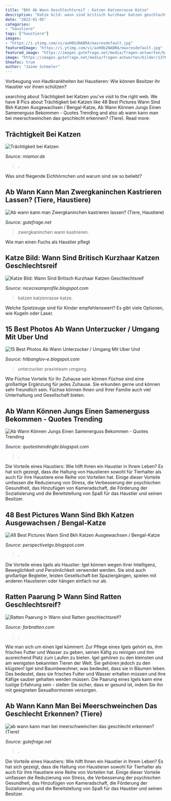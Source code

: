```yaml
---
title: "Bkh Ab Wann Geschlechtsreif : Katzen Katzenrasse Katze"
description: "Katze bild: wann sind britisch kurzhaar katzen geschlechtsreif"
date: "2022-01-05"
categories:
- "haustiere"
tags: ["haustiere"]
images:
- "https://i.ytimg.com/vi/aoH0b2NABRA/maxresdefault.jpg"
featuredImage: "https://i.ytimg.com/vi/aoH0b2NABRA/maxresdefault.jpg"
featured_image: "https://images.gutefrage.net/media/fragen-antworten/bilder/13761289/2_original.jpg?v=1277120143000"
image: "https://images.gutefrage.net/media/fragen-antworten/bilder/13761289/2_original.jpg?v=1277120143000"
ShowToc: true
author: "Jaime Schmeler"
---
```



Vorbeugung von Hautkrankheiten bei Haustieren: Wie können Besitzer ihr Haustier vor ihnen schützen?

	

		
searching about Trächtigkeit bei Katzen you've visit to the right web. We have 8 Pics about Trächtigkeit bei Katzen like 48 Best Pictures Wann Sind Bkh Katzen Ausgewachsen / Bengal-Katze, Ab Wann Können Jungs Einen Samenerguss Bekommen - Quotes Trending and also ab wann kann man bei meerschweinchen das geschlecht erkennen? (Tiere). Read more:
		
    
## Trächtigkeit Bei Katzen

<img loading=lazy src="https://www.miamor.de/fileadmin/_processed_/8/f/csm_rollig_traechtig_03.2020_AdobeStock_301863559_2ced55a1b1.jpg" onerror="this.onerror=null;this.src='https://tse1.mm.bing.net/th?id=OIP.f0_1HfxNgiSsYXZeNpv5EAHaE6&amp;pid=15.1';" alt="Trächtigkeit bei Katzen">

_Source: miamor.de_

>. 

	

Was sind fliegende Eichhörnchen und warum sind sie so beliebt?

    
## Ab Wann Kann Man Zwergkaninchen Kastrieren Lassen? (Tiere, Haustiere)

<img loading=lazy src="https://images.gutefrage.net/media/fragen-antworten/bilder/13761289/2_original.jpg?v=1277120143000" onerror="this.onerror=null;this.src='https://tse2.mm.bing.net/th?id=OIP.DL8NG8nm1pWbVS0W6TiPHwHaFj&amp;pid=15.1';" alt="Ab wann kann man Zwergkaninchen kastrieren lassen? (Tiere, Haustiere)">

_Source: gutefrage.net_

>zwergkaninchen wann kastrieren. 

	

Wie man einen Fuchs als Haustier pflegt

    
## Katze Bild: Wann Sind Britisch Kurzhaar Katzen Geschlechtsreif

<img loading=lazy src="https://pbs.twimg.com/media/CgZGbXpUAAEVOZs.jpg" onerror="this.onerror=null;this.src='https://tse2.mm.bing.net/th?id=OIP.YhbrBAHdTl9IgaixElmQdQHaHa&amp;pid=15.1';" alt="Katze Bild: Wann Sind Britisch Kurzhaar Katzen Geschlechtsreif">

_Source: nicecreamprofile.blogspot.com_

>katzen katzenrasse katze. 

	

Welche Spielzeuge sind für Kinder empfehlenswert? Es gibt viele Optionen, wie Kugeln oder Laser.

    
## 15 Best Photos Ab Wann Unterzucker / Umgang Mit Uber Und

<img loading=lazy src="https://i.ytimg.com/vi/aoH0b2NABRA/maxresdefault.jpg" onerror="this.onerror=null;this.src='https://tse4.mm.bing.net/th?id=OIP.0usbk3F7c0u0FoGCOmSu2QHaEK&amp;pid=15.1';" alt="15 Best Photos Ab Wann Unterzucker / Umgang Mit Uber Und">

_Source: hitbanglov-e.blogspot.com_

>unterzucker praxisteam umgang. 

	

Wie Füchse Vorteile für Ihr Zuhause sein können
Füchse sind eine großartige Ergänzung für jedes Zuhause. Sie erkunden gerne und können sehr freundlich sein. Füchse können Ihnen und Ihrer Familie auch viel Unterhaltung und Gesellschaft bieten.

    
## Ab Wann Können Jungs Einen Samenerguss Bekommen - Quotes Trending

<img loading=lazy src="https://assets.isu.pub/document-structure/200331092748-6c01daa78bd9ce819e7dc6494efac433/v1/b641c0e71deb96363e547d4886e263cc.jpg" onerror="this.onerror=null;this.src='https://tse1.mm.bing.net/th?id=OIP.tkHA5x3rljY-VH1IhuJjzAHaE7&amp;pid=15.1';" alt="Ab Wann Können Jungs Einen Samenerguss Bekommen - Quotes Trending">

_Source: quotestrendingbr.blogspot.com_

>. 

	

Die Vorteile eines Haustiers: Wie hilft Ihnen ein Haustier in Ihrem Leben?
Es hat sich gezeigt, dass die Haltung von Haustieren sowohl für Tierhalter als auch für ihre Haustiere eine Reihe von Vorteilen hat. Einige dieser Vorteile umfassen die Reduzierung von Stress, die Verbesserung der psychischen Gesundheit, das Hinzufügen von Kameradschaft, die Förderung der Sozialisierung und die Bereitstellung von Spaß für das Haustier und seinen Besitzer.

    
## 48 Best Pictures Wann Sind Bkh Katzen Ausgewachsen / Bengal-Katze

<img loading=lazy src="http://farm6.static.flickr.com/5122/5310516595_76962572c0.jpg" onerror="this.onerror=null;this.src='https://tse1.mm.bing.net/th?id=OIP.hNq-E64QdTXSM4mHp8mI0AAAAA&amp;pid=15.1';" alt="48 Best Pictures Wann Sind Bkh Katzen Ausgewachsen / Bengal-Katze">

_Source: perspectivetgv.blogspot.com_

>. 

	

Die Vorteile eines Igels als Haustier: Igel können wegen ihrer Intelligenz, Beweglichkeit und Persönlichkeit verwendet werden. Sie sind auch großartige Begleiter, leisten Gesellschaft bei Spaziergängen, spielen mit anderen Haustieren oder hängen einfach nur ab.

    
## Ratten Paarung ᐅ Wann Sind Ratten Geschlechtsreif?

<img loading=lazy src="https://farbratten.com/wp-content/uploads/2013/09/Fortpflanzung-bei-Ratten-FB-2.jpg" onerror="this.onerror=null;this.src='https://tse1.mm.bing.net/th?id=OIP.QMuUfJFKNGCCnlNW9_BDfwHaD4&amp;pid=15.1';" alt="Ratten Paarung ᐅ Wann sind Ratten geschlechtsreif?">

_Source: farbratten.com_

>. 

	

Wie man sich um einen Igel kümmert: Zur Pflege eines Igels gehört es, ihm frisches Futter und Wasser zu geben, seinen Käfig zu reinigen und ihm ausreichend Platz zum Laufen zu bieten.
Igel gehören zu den kleinsten und am wenigsten bekannten Tieren der Welt. Sie gehören jedoch zu den klügsten! Igel sind Baumbewohner, was bedeutet, dass sie in Bäumen leben. Das bedeutet, dass sie frisches Futter und Wasser erhalten müssen und ihre Käfige sauber gehalten werden müssen. Die Paarung eines Igels kann eine lustige Erfahrung sein - stellen Sie sicher, dass er gesund ist, indem Sie ihn mit geeigneten Sexualhormonen versorgen.

    
## Ab Wann Kann Man Bei Meerschweinchen Das Geschlecht Erkennen? (Tiere)

<img loading=lazy src="https://images.gutefrage.net/media/fragen-antworten/bilder/84758219/0_full.jpg?v=1368192055000" onerror="this.onerror=null;this.src='https://tse3.mm.bing.net/th?id=OIP.YRj_Li64DEyr99-AQxnXbQAAAA&amp;pid=15.1';" alt="ab wann kann man bei meerschweinchen das geschlecht erkennen? (Tiere)">

_Source: gutefrage.net_

>. 

	

Die Vorteile eines Haustiers: Wie hilft Ihnen ein Haustier in Ihrem Leben?
Es hat sich gezeigt, dass die Haltung von Haustieren sowohl für Tierhalter als auch für ihre Haustiere eine Reihe von Vorteilen hat. Einige dieser Vorteile umfassen die Reduzierung von Stress, die Verbesserung der psychischen Gesundheit, das Hinzufügen von Kameradschaft, die Förderung der Sozialisierung und die Bereitstellung von Spaß für das Haustier und seinen Besitzer.

